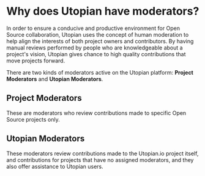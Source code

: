 # Why does Utopian have moderators?

In order to ensure a conducive and productive environment for Open Source collaboration, Utopian uses the concept of human moderation to help align the interests of both project owners and contributors. By having manual reviews performed by people who are knowledgeable about a project's vision, Utopian gives chance to high quality contributions that move projects forward.

There are two kinds of moderators active on the Utopian platform: **Project Moderators** and **Utopian Moderators**.

## Project Moderators

These are moderators who review contributions made to specific Open Source projects only.


## Utopian Moderators

These moderators review contributions made to the Utopian.io project itself, and contributions for projects that have no assigned moderators, and they also offer assistance to Utopian users.